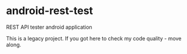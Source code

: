 android-rest-test
=================

REST API tester android application

This is a legacy project.
If you got here to check my code quality - move along.
